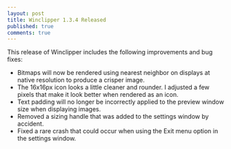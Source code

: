 ```yaml
---
layout: post
title: Winclipper 1.3.4 Released
published: true
comments: true
---
```

This release of Winclipper includes the following improvements and bug fixes:
- Bitmaps will now be rendered using nearest neighbor on displays at native resolution to produce a crisper image.
- The 16x16px icon looks a little cleaner and rounder. I adjusted a few pixels that make it look better when rendered as an icon.
- Text padding will no longer be incorrectly applied to the preview window size when displaying images.
- Removed a sizing handle that was added to the settings window by accident.
- Fixed a rare crash that could occur when using the Exit menu option in the settings window.